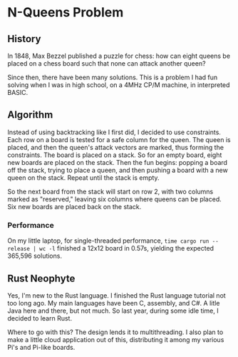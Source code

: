 # N-Queens Problem

## History

In 1848, Max Bezzel published a puzzle for chess: how can eight queens be
placed on a chess board such that none can attack another queen?

Since then, there have been many solutions.  This is a problem I had fun
solving when I was in high school, on a 4MHz CP/M machine, in interpreted
BASIC.

## Algorithm

Instead of using backtracking like I first did, I decided to use constraints.
Each row on a board is tested for a safe column for the queen.  The queen
is placed, and then the queen's attack vectors are marked, thus forming the
constraints.  The board is placed on a stack.  So for an empty board, eight
new boards are placed on the stack.  Then the fun begins: popping a board
off the stack, trying to place a queen, and then pushing a board with a new
queen on the stack.  Repeat until the stack is empty.

So the next board from the stack will start on row 2, with two columns marked
as "reserved," leaving six columns where queens can be placed.  Six new boards
are placed back on the stack.

### Performance

On my little laptop, for single-threaded performance,
`time cargo run --release | wc -l` finished a 12x12 board in 0.57s,
yielding the expected 365,596 solutions.

## Rust Neophyte

Yes, I'm new to the Rust language.  I finished the Rust language tutorial
not too long ago.  My main languages have been C, assembly, and C#.  A litle
Java here and there, but not much.  So last year, during some idle time, I
decided to learn Rust.  

Where to go with this?  The design lends it to multithreading. I also plan to
make a little cloud application out of this, distributing it among my
various Pi's and Pi-like boards.
